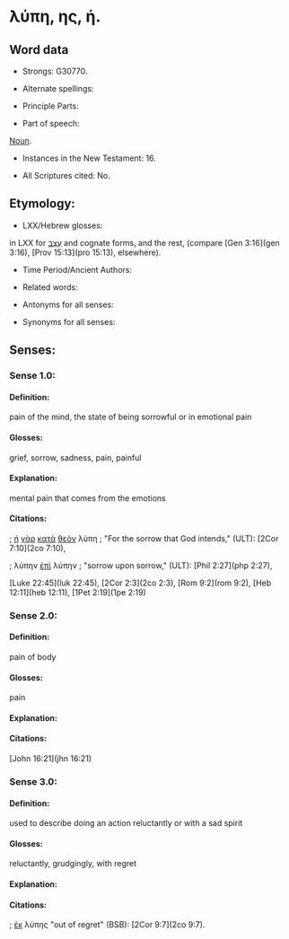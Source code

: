 # λύπη, ης, ἡ.

<!-- Status: S3=Needs2ndReview -->
<!-- Lexica used for edits: BDAG, FFM, LN, A-S -->

## Word data

* Strongs: G30770.

* Alternate spellings:



* Principle Parts: 


* Part of speech: 

[Noun](http://ugg.readthedocs.io/en/latest/noun.html).

* Instances in the New Testament: 16.

* All Scriptures cited: No.

## Etymology: 


* LXX/Hebrew glosses: 

in LXX for [עֶצֶב](//en-uhal/H6089) and cognate forms, and the rest, (compare [Gen 3:16](gen 3:16), [Prov 15:13](pro 15:13), elsewhere).

* Time Period/Ancient Authors: 


* Related words: 

* Antonyms for all senses:

* Synonyms for all senses: 


## Senses: 


### Sense  1.0: 

#### Definition: 

pain of the mind, the state of being sorrowful or in emotional pain 

#### Glosses: 

grief, sorrow, sadness, pain, painful

#### Explanation: 

mental pain that comes from the emotions 

#### Citations: 

; [ἡ](../G35880/01.md) [γὰρ](../G10630/01.md) [κατὰ](../G25960/01.md) [θεὸν](../G23160/01.md) λύπη
; "For the sorrow that God intends," (ULT):
[2Cor 7:10](2co 7:10), 


; λύπην [ἐπὶ](../G19090/01.md) λύπην 
; "sorrow upon sorrow," (ULT):
[Phil 2:27](php 2:27), 


[Luke 22:45](luk 22:45), [2Cor 2:3](2co 2:3), [Rom 9:2](rom 9:2), [Heb 12:11](heb 12:11), [1Pet 2:19](1pe 2:19) 

### Sense  2.0: 

#### Definition: 

pain of body

#### Glosses: 

pain

#### Explanation: 


#### Citations: 

[John 16:21](jhn 16:21)

 
### Sense  3.0: 

#### Definition: 

used to describe doing an action reluctantly or with a sad spirit

#### Glosses: 

reluctantly, grudgingly, with regret

#### Explanation: 


#### Citations: 

; [ἐκ](../G15370/01.md) λύπης "out of regret" (BSB): [2Cor 9:7](2co 9:7). 

